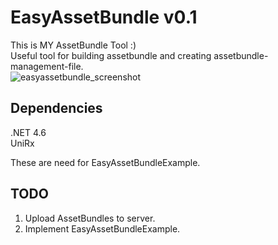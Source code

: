 # EasyAssetBundle v0.1
This is MY AssetBundle Tool :)  
Useful tool for building assetbundle and creating assetbundle-management-file.  
![easyassetbundle_screenshot](https://github.com/charcolle/EasyAssetBundle/blob/master/DescFiles/easyassetbundle_screenshot.png?raw=true)
  
## Dependencies
.NET 4.6  
UniRx   
  
These are need for EasyAssetBundleExample.

## TODO  
1. Upload AssetBundles to server.  
2. Implement EasyAssetBundleExample.  
